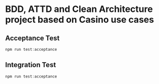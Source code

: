 # BDD, ATTD and Clean Architecture project based on Casino use cases

## Acceptance Test
```powershell
npm run test:acceptance
```

## Integration Test
```powershell
npm run test:acceptance
```